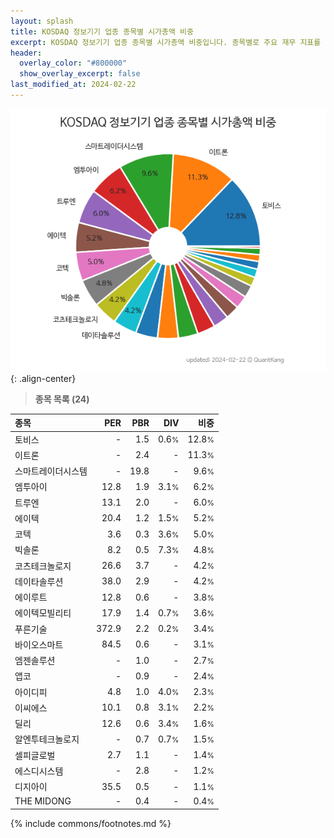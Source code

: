 ```yaml
---
layout: splash
title: KOSDAQ 정보기기 업종 종목별 시가총액 비중
excerpt: KOSDAQ 정보기기 업종 종목별 시가총액 비중입니다. 종목별로 주요 재무 지표를 함께 표시합니다.
header:
  overlay_color: "#800000"
  show_overlay_excerpt: false
last_modified_at: 2024-02-22
---
```



![KOSDAQ 정보기기 업종 종목별 시가총액 비중](/stats/sector/images/kosdaq_업종_정보기기_종목.png){: .align-center}


> **종목 목록 (24)**<a id="list"></a>

| **종목** | **PER** | **PBR** | **DIV** | **비중** |
| :------- | ------: | ------: | ------: | -------: |
| 토비스 | - | 1.5 | 0.6<small>%</small> | 12.8<small>%</small> |
| 이트론 | - | 2.4 | - | 11.3<small>%</small> |
| 스마트레이더시스템 | - | 19.8 | - | 9.6<small>%</small> |
| 엠투아이 | 12.8 | 1.9 | 3.1<small>%</small> | 6.2<small>%</small> |
| 트루엔 | 13.1 | 2.0 | - | 6.0<small>%</small> |
| 에이텍 | 20.4 | 1.2 | 1.5<small>%</small> | 5.2<small>%</small> |
| 코텍 | 3.6 | 0.3 | 3.6<small>%</small> | 5.0<small>%</small> |
| 빅솔론 | 8.2 | 0.5 | 7.3<small>%</small> | 4.8<small>%</small> |
| 코츠테크놀로지 | 26.6 | 3.7 | - | 4.2<small>%</small> |
| 데이타솔루션 | 38.0 | 2.9 | - | 4.2<small>%</small> |
| 에이루트 | 12.8 | 0.6 | - | 3.8<small>%</small> |
| 에이텍모빌리티 | 17.9 | 1.4 | 0.7<small>%</small> | 3.6<small>%</small> |
| 푸른기술 | 372.9 | 2.2 | 0.2<small>%</small> | 3.4<small>%</small> |
| 바이오스마트 | 84.5 | 0.6 | - | 3.1<small>%</small> |
| 엠젠솔루션 | - | 1.0 | - | 2.7<small>%</small> |
| 앱코 | - | 0.9 | - | 2.4<small>%</small> |
| 아이디피 | 4.8 | 1.0 | 4.0<small>%</small> | 2.3<small>%</small> |
| 이씨에스 | 10.1 | 0.8 | 3.1<small>%</small> | 2.2<small>%</small> |
| 딜리 | 12.6 | 0.6 | 3.4<small>%</small> | 1.6<small>%</small> |
| 알엔투테크놀로지 | - | 0.7 | 0.7<small>%</small> | 1.5<small>%</small> |
| 셀피글로벌 | 2.7 | 1.1 | - | 1.4<small>%</small> |
| 에스디시스템 | - | 2.8 | - | 1.2<small>%</small> |
| 디지아이 | 35.5 | 0.5 | - | 1.1<small>%</small> |
| THE MIDONG | - | 0.4 | - | 0.4<small>%</small> |

{% include commons/footnotes.md %}